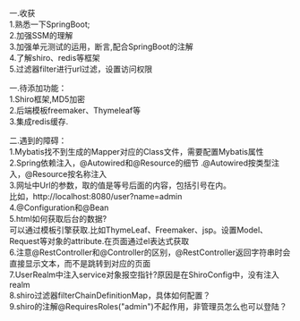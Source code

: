 一.收获        <br>
1.熟悉一下SpringBoot;    <br>
2.加强SSM的理解    <br>
3.加强单元测试的运用，断言,配合SpringBoot的注解    <br>
4.了解shiro、redis等框架     <br>
5.过滤器filter进行url过滤，设置访问权限

一.待添加功能：    <br>
1.Shiro框架,MD5加密    <br>
2.后端模板freemaker、Thymeleaf等    <br>
3.集成redis缓存.

二.遇到的障碍：    <br>
1.Mybatis找不到生成的Mapper对应的Class文件，需要配置Mybatis属性    <br>
2.Spring依赖注入，@Autowired和@Resource的细节 .@Autowired按类型注入，@Resource按名称注入   <br>
3.网址中Url的参数，取的值是等号后面的内容，包括引号在内。    <br>
比如，http://localhost:8080/user?name=admin    <br>
4.@Configuration和@Bean    <br>
5.html如何获取后台的数据?   <br>
可以通过模板引擎获取.比如ThymeLeaf、Freemaker、jsp。设置Model、Request等对象的attribute.在页面通过el表达式获取    <br>
6.注意@RestController和@Controller的区别，@RestController返回字符串时会直接显示文本，而不是跳转到对应的页面     <br>
7.UserRealm中注入service对象报空指针?原因是在ShiroConfig中，没有注入realm  <br>
8.shiro过滤器filterChainDefinitionMap，具体如何配置？   <br>
9.shiro的注解@RequiresRoles("admin")不起作用，非管理员怎么也可以登陆？